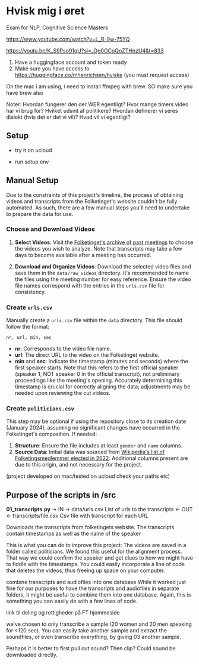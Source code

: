 # Hvisk mig i øret
Exam for NLP, Cognitive Science Masters

https://www.youtube.com/watch?v=L_R-9w-75YQ

https://youtu.be/K_S9Pso91qU?si=_Og0OCoQoZTHnzU4&t=833 


1) Have a huggingface account and token ready
2) Make sure you have access to https://huggingface.co/mhenrichsen/hviske (you must request access)


On the mac i am using, i need to install ffmpeg with brew. SO make sure you have brew also


Noter:
Hvordan fungerer den der WER egentligt?
Hvor mange timers video har vi brug for?
Hvilket udsnit af politikere?
Hvordan definerer vi seres dialekt (hvis det er det vi vil)?
Hvad vil vi egentligt?

## Setup
- try it on ucloud

- run setup env

## Manual Setup

Due to the constraints of this project's timeline, the process of obtaining videos and transcripts from the Folketinget's website couldn't be fully automated. As such, there are a few manual steps you'll need to undertake to prepare the data for use.

### Choose and Download Videos

1. **Select Videos**: Visit the [Folketinget's archive of past meetings](https://www.ft.dk/da/aktuelt/tv-fra-folketinget/tidligere-moeder) to choose the videos you wish to analyze. Note that transcripts may take a few days to become available after a meeting has occurred.
   
2. **Download and Organize Videos**: Download the selected video files and save them in the `data/raw_videos` directory. It's recommended to name the files using the meeting number for easy reference. Ensure the video file names correspond with the entries in the `urls.csv` file for consistency.

### Create `urls.csv`

Manually create a `urls.csv` file within the `data` directory. This file should follow the format:

```
nr, url, min, sec
```

- **nr**: Corresponds to the video file name.
- **url**: The direct URL to the video on the Folketinget website.
- **min** and **sec**: Indicate the timestamp (minutes and seconds) where the first speaker starts. Note that this refers to the first official speaker (speaker 1, NOT speaker 0 in the official transcript), not preliminary proceedings like the meeting's opening. Accurately determining this timestamp is crucial for correctly aligning the data; adjustments may be needed upon reviewing the cut videos.

### Create `politicians.csv`

This step may be optional if using the repository close to its creation date (January 2024), assuming no significant changes have occurred in the Folketinget's composition. If needed:

1. **Structure**: Ensure the file includes at least `gender` and `name` columns.
2. **Source Data**: Initial data was sourced from [Wikipedia's list of Folketingsmedlemmer elected in 2022](https://da.wikipedia.org/wiki/Folketingsmedlemmer_valgt_i_2022). Additional columns present are due to this origin, and not necessary for the project.

(project developed on mac/tested on ucloud check your paths etc)

## Purpose of the scripts in /src
**01_transcripts.py**
-> IN 
    -> data/urls.csv            List of urls to the transcripts
<- OUT 
    <- transcripts/file.csv     Csv file with transcript for each URL

Downloads the transcripts from folketingets website. The transcripts contain timestamps as well as the name of the speaker



This is what you can do to improve this project:
The videos are saved in a folder called politicians. We found this useful for the alignment process. That way we could confirm the speaker and get clues to how we might have to fiddle with the timestamps. You could easily incorporate a line of code that deletes the videos, thus freeing up space on your computer.

combine transcripts and audiofiles into one database
While it worked just fine for our purposes to have the transcripts and audiofiles in separate folders, it might be useful to combine them into one database. Again, this is something you can easily do with a few lines of code.



link til deling og rettigheder på FT hjemmeside



we've chosen to only transcribe a sample (20 women and 20 men speaking for <120 sec). You can easily take another sample and extract the soundfiles, or even transcribe everything, by giving 03 another sample.

Perhaps it is better to first pull out sound? Then clip? Could sound be downloaded directly.